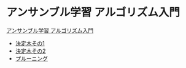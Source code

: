 # アンサンブル学習 アルゴリズム入門
[アンサンブル学習 アルゴリズム入門](https://www.amazon.co.jp/%E4%BD%9C%E3%81%A3%E3%81%A6%E3%82%8F%E3%81%8B%E3%82%8B-%E3%82%A2%E3%83%B3%E3%82%B5%E3%83%B3%E3%83%96%E3%83%AB%E5%AD%A6%E7%BF%92%E3%82%A2%E3%83%AB%E3%82%B4%E3%83%AA%E3%82%BA%E3%83%A0%E5%85%A5%E9%96%80-%E5%9D%82%E6%9C%AC%E4%BF%8A%E4%B9%8B-ebook/dp/B07SC6HJMY/ref=tmm_kin_swatch_0?_encoding=UTF8&qid=&sr=)

- [決定木その1](http://rikeiin.hatenablog.com/entry/2019/09/23/184907)
- [決定木その2](http://rikeiin.hatenablog.com/entry/2019/10/18/134301)
- [プルーニング](http://rikeiin.hatenablog.com/entry/2019/11/10/165506)
